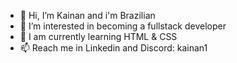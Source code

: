- 👋 Hi, I’m Kainan and i'm Brazilian
- 👀 I’m interested in becoming a fullstack developer
- 🌱 I am currently learning HTML & CSS
- 📫 Reach me in Linkedin and Discord: kainan1
   
<!---
K4inan/K4inan is a ✨ special ✨ repository because its `README.md` (this file) appears on your GitHub profile.
You can click the Preview link to take a look at your changes.
--->
